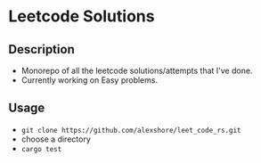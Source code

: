 # Leetcode Solutions

## Description

- Monorepo of all the leetcode solutions/attempts that I've done.
- Currently working on Easy problems.

## Usage

- `git clone https://github.com/alexshore/leet_code_rs.git`
- choose a directory
- `cargo test`
